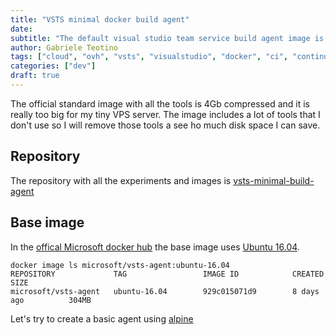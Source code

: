 ```yaml
---
title: "VSTS minimal docker build agent"
date:
subtitle: "The default visual studio team service build agent image is too big. By removing some unused tools let's see if we can limit the size."
author: Gabriele Teotino
tags: ["cloud", "ovh", "vsts", "visualstudio", "docker", "ci", "continuous integration"]
categories: ["dev"]
draft: true
---
```


The official standard image with all the tools is 4Gb compressed and it is really too big for my tiny VPS server. The image includes a lot of tools that I don't use so I will remove those tools a see ho much disk space I can save.

<!--more-->

## Repository

The repository with all the experiments and images is [vsts-minimal-build-agent](https://github.com/gabrieleteotino/vsts-minimal-build-agent)

## Base image

In the [offical Microsoft docker hub](https://hub.docker.com/r/microsoft/vsts-agent/) the base image uses [Ubuntu 16.04](https://github.com/Microsoft/vsts-agent-docker/blob/master/ubuntu/16.04/Dockerfile).

```shell
docker image ls microsoft/vsts-agent:ubuntu-16.04
REPOSITORY             TAG                 IMAGE ID            CREATED             SIZE
microsoft/vsts-agent   ubuntu-16.04        929c015071d9        8 days ago          304MB
```

Let's try to create a basic agent using [alpine](https://hub.docker.com/_/alpine/)
